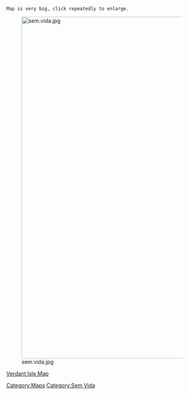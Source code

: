 `Map is very big, click repeatedly to enlarge.`

<figure>
<img src="sem.vida.jpg" title="sem.vida.jpg" width="900"
alt="sem.vida.jpg" />
<figcaption aria-hidden="true">sem.vida.jpg</figcaption>
</figure>

[Verdant Isle Map](Verdant_Isle_Map "wikilink")  

[Category:Maps](Category:Maps "wikilink") [Category:Sem
Vida](Category:Sem_Vida "wikilink")
